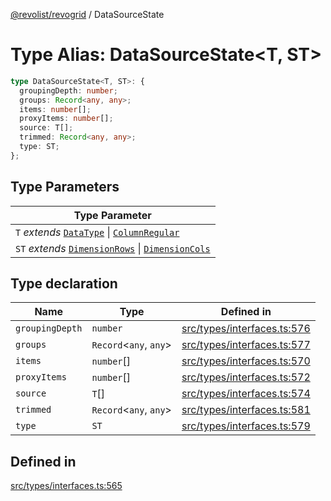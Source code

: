 [@revolist/revogrid](README.md) / DataSourceState

# Type Alias: DataSourceState\<T, ST\>

```ts
type DataSourceState<T, ST>: {
  groupingDepth: number;
  groups: Record<any, any>;
  items: number[];
  proxyItems: number[];
  source: T[];
  trimmed: Record<any, any>;
  type: ST;
};
```

## Type Parameters

| Type Parameter |
| ------ |
| `T` *extends* [`DataType`](TypeAlias.DataType.md) \| [`ColumnRegular`](Interface.ColumnRegular.md) |
| `ST` *extends* [`DimensionRows`](TypeAlias.DimensionRows.md) \| [`DimensionCols`](TypeAlias.DimensionCols.md) |

## Type declaration

| Name | Type | Defined in |
| ------ | ------ | ------ |
| `groupingDepth` | `number` | [src/types/interfaces.ts:576](https://github.com/revolist/revogrid/blob/4748dc40d552fad7de1d972fe2fbcf7386e67858/src/types/interfaces.ts#L576) |
| `groups` | `Record`\<`any`, `any`\> | [src/types/interfaces.ts:577](https://github.com/revolist/revogrid/blob/4748dc40d552fad7de1d972fe2fbcf7386e67858/src/types/interfaces.ts#L577) |
| `items` | `number`[] | [src/types/interfaces.ts:570](https://github.com/revolist/revogrid/blob/4748dc40d552fad7de1d972fe2fbcf7386e67858/src/types/interfaces.ts#L570) |
| `proxyItems` | `number`[] | [src/types/interfaces.ts:572](https://github.com/revolist/revogrid/blob/4748dc40d552fad7de1d972fe2fbcf7386e67858/src/types/interfaces.ts#L572) |
| `source` | `T`[] | [src/types/interfaces.ts:574](https://github.com/revolist/revogrid/blob/4748dc40d552fad7de1d972fe2fbcf7386e67858/src/types/interfaces.ts#L574) |
| `trimmed` | `Record`\<`any`, `any`\> | [src/types/interfaces.ts:581](https://github.com/revolist/revogrid/blob/4748dc40d552fad7de1d972fe2fbcf7386e67858/src/types/interfaces.ts#L581) |
| `type` | `ST` | [src/types/interfaces.ts:579](https://github.com/revolist/revogrid/blob/4748dc40d552fad7de1d972fe2fbcf7386e67858/src/types/interfaces.ts#L579) |

## Defined in

[src/types/interfaces.ts:565](https://github.com/revolist/revogrid/blob/4748dc40d552fad7de1d972fe2fbcf7386e67858/src/types/interfaces.ts#L565)
